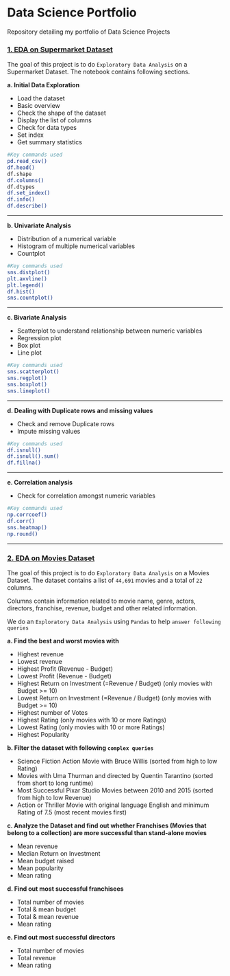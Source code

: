 # Data Science Portfolio
Repository detailing my portfolio of Data Science Projects

### [1. EDA on Supermarket Dataset](https://github.com/ankurdhamija83/Data-Science-Projects/tree/main/EDA/Supermarket)
The goal of this project is to do `Exploratory Data Analysis` on a Supermarket Dataset. The notebook contains following sections.

**a. Initial Data Exploration**
- Load the dataset
- Basic overview
- Check the shape of the dataset
- Display the list of columns
- Check for data types
- Set index
- Get summary statistics

``` bash
#Key commands used
pd.read_csv()
df.head()
df.shape
df.columns()
df.dtypes
df.set_index()
df.info()
df.describe()
```
---

**b. Univariate Analysis**
- Distribution of a numerical variable
- Histogram of multiple numerical variables
- Countplot

``` bash
#Key commands used
sns.distplot()
plt.axvline()
plt.legend()
df.hist()
sns.countplot()
```
---

**c. Bivariate Analysis**
- Scatterplot to understand relationship between numeric variables
- Regression plot
- Box plot
- Line plot

``` bash
#Key commands used
sns.scatterplot()
sns.regplot()
sns.boxplot()
sns.lineplot()
```
---

**d. Dealing with Duplicate rows and missing values**
- Check and remove Duplicate rows
- Impute missing values

``` bash
#Key commands used
df.isnull()
df.isnull().sum()
df.fillna()
```
---

**e. Correlation analysis**
- Check for correlation amongst numeric variables

``` bash
#Key commands used
np.corrcoef()
df.corr()
sns.heatmap()
np.round()
```
---



### [2. EDA on Movies Dataset](https://github.com/ankurdhamija83/Data-Science-Portfolio/tree/main/EDA/Movies)
The goal of this project is to do `Exploratory Data Analysis` on a Movies Dataset. The dataset contains a list of `44,691` movies and a total of `22` columns.

Columns contain information related to movie name, genre, actors, directors, franchise, revenue, budget and other related information.

We do an `Exploratory Data Analysis` using `Pandas` to help `answer following queries`


**a. Find the best and worst movies with**
- Highest revenue
- Lowest revenue
- Highest Profit (Revenue - Budget)
- Lowest Profit (Revenue - Budget)
- Highest Return on Investment (=Revenue / Budget) (only movies with Budget >= 10)
- Lowest Return on Investment (=Revenue / Budget) (only movies with Budget >= 10)
- Highest number of Votes
- Highest Rating (only movies with 10 or more Ratings)
- Lowest Rating (only movies with 10 or more Ratings)
- Highest Popularity


**b. Filter the dataset with following `complex queries`**
- Science Fiction Action Movie with Bruce Willis (sorted from high to low Rating)
- Movies with Uma Thurman and directed by Quentin Tarantino (sorted from short to long runtime)
- Most Successful Pixar Studio Movies between 2010 and 2015 (sorted from high to low Revenue)
- Action or Thriller Movie with original language English and minimum Rating of 7.5 (most recent movies first)

**c. Analyze the Dataset and find out whether Franchises (Movies that belong to a collection) are more successful than stand-alone movies**
- Mean revenue
- Median Return on Investment
- Mean budget raised
- Mean popularity
- Mean rating

**d. Find out most successful franchisees**
- Total number of movies
- Total & mean budget
- Total & mean revenue
- Mean rating

**e. Find out most successful directors**
- Total number of movies
- Total revenue
- Mean rating
